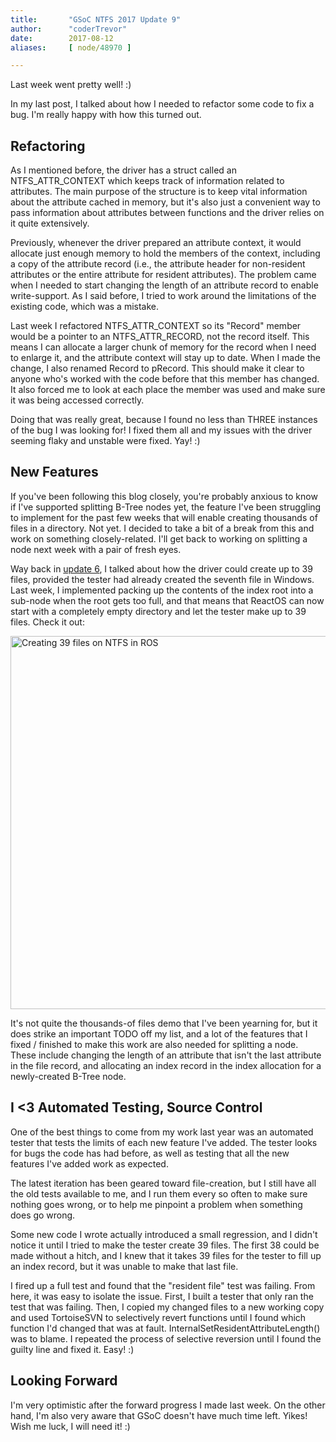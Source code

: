 ```yaml
---
title:       "GSoC NTFS 2017 Update 9"
author:      "coderTrevor"
date:        2017-08-12
aliases:     [ node/48970 ]

---
```


<p>Last week went pretty well! :)</p>

<p>In my last post, I talked about how I needed to refactor some code to fix a bug. I'm really happy with how this turned out.</p>

<h2>Refactoring</h2>

<p>As I mentioned before, the driver has a struct called an NTFS_ATTR_CONTEXT which keeps track of information related to attributes. The main purpose of the structure is to keep vital information about the attribute cached in memory, but it's also just a convenient way to pass information about attributes between functions and the driver relies on it quite extensively.
</p>
<p>Previously, whenever the driver prepared an attribute context, it would allocate just enough memory to hold the members of the context, including a copy of the attribute record (i.e., the attribute header for non-resident attributes or the entire attribute for resident attributes). The problem came when I needed to start changing the length of an attribute record to enable write-support. As I said before, I tried to work around the limitations of the existing code, which was a mistake.
</p>
<p>Last week I refactored NTFS_ATTR_CONTEXT so its "Record" member would be a pointer to an NTFS_ATTR_RECORD, not the record itself. This means I can allocate a larger chunk of memory for the record when I need to enlarge it, and the attribute context will stay up to date. When I made the change, I also renamed Record to pRecord. This should make it clear to anyone who's worked with the code before that this member has changed. It also forced me to look at each place the member was used and make sure it was being accessed correctly.</p>

<p>Doing that was really great, because I found no less than THREE instances of the bug I was looking for! I fixed them all and my issues with the driver seeming flaky and unstable were fixed. Yay! :)</p>

<h2>New Features</h2>

<p>If you've been following this blog closely, you're probably anxious to know if I've supported splitting B-Tree nodes yet, the feature I've been struggling to implement for the past few weeks that will enable creating thousands of files in a directory. Not yet. I decided to take a bit of a break from this and work on something closely-related. I'll get back to working on splitting a node next week with a pair of fresh eyes.</p>

<p>Way back in <a href="https://www.reactos.org/blogs/gsoc-ntfs-2017-update-6">update 6</a>, I talked about how the driver could create up to 39 files, provided the tester had already created the seventh file in Windows. Last week, I implemented packing up the contents of the index root into a sub-node when the root gets too full, and that means that ReactOS can now start with a completely empty directory and let the tester make up to 39 files. Check it out:</p>

<p><img src="/sites/default/files/imagepicker/49142/Creating_39_files.gif" alt="Creating 39 files on NTFS in ROS"  class="imgp_img" width="796" height="597" /></p>

<p>It's not quite the thousands-of files demo that I've been yearning for, but it does strike an important TODO off my list, and a lot of the features that I fixed / finished to make this work are also needed for splitting a node. These include changing the length of an attribute that isn't the last attribute in the file record, and allocating an index record in the index allocation for a newly-created B-Tree node.</p>

<h2>I <3 Automated Testing, Source Control</h2>

<p>One of the best things to come from my work last year was an automated tester that tests the limits of each new feature I've added. The tester looks for bugs the code has had before, as well as testing that all the new features I've added work as expected.</p>

<p>The latest iteration has been geared toward file-creation, but I still have all the old tests available to me, and I run them every so often to make sure nothing goes wrong, or to help me pinpoint a problem when something does go wrong.</p>

<p>Some new code I wrote actually introduced a small regression, and I didn't notice it until I tried to make the tester create 39 files. The first 38 could be made without a hitch, and I knew that it takes 39 files for the tester to fill up an index record, but it was unable to make that last file.</p>

<p>I fired up a full test and found that the "resident file" test was failing. From here, it was easy to isolate the issue. First, I built a tester that only ran the test that was failing. Then, I copied my changed files to a new working copy and used TortoiseSVN to selectively revert functions until I found which function I'd changed that was at fault. InternalSetResidentAttributeLength() was to blame. I repeated the process of selective reversion until I found the guilty line and fixed it. Easy! :)</p>

<h2>Looking Forward</h2>

<p>I'm very optimistic after the forward progress I made last week. On the other hand, I'm also very aware that GSoC doesn't have much time left. Yikes! Wish me luck, I will need it! :)</p>
